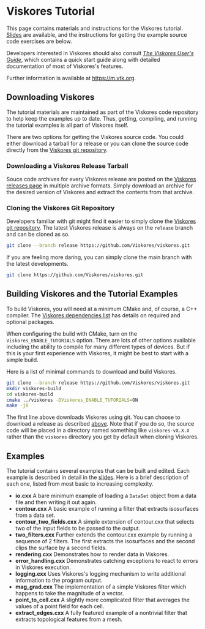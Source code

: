# Viskores Tutorial

This page contains materials and instructions for the Viskores tutorial.
[Slides] are available, and the instructions for getting the example source
code exercises are below.

Developers interested in Viskores should also consult _[The Viskores User's
Guide]_, which contains a quick start guide along with detailed
documentation of most of Viskores's features.

Further information is available at https://m.vtk.org.

## Downloading Viskores

The tutorial materials are maintained as part of the Viskores code repository
to help keep the examples up to date. Thus, getting, compiling, and running
the tutorial examples is all part of Viskores itself.

There are two options for getting the Viskores source code. You could either
download a tarball for a release or you can clone the source code directly
from the [Viskores git repository].

### Downloading a Viskores Release Tarball

Souce code archives for every Viskores release are posted on the [Viskores
releases page] in multiple archive formats. Simply download an archive for
the desired version of Viskores and extract the contents from that archive.

### Cloning the Viskores Git Repository

Developers familiar with git might find it easier to simply clone the [Viskores
git repository]. The latest Viskores release is always on the `release` branch
and can be cloned as so.

```sh
git clone --branch release https://github.com/Viskores/viskores.git
```

If you are feeling more daring, you can simply clone the main branch with
the latest developments.

```sh
git clone https://github.com/Viskores/viskores.git
```

## Building Viskores and the Tutorial Examples

To build Viskores, you will need at a minimum CMake and, of course, a C++
compiler. The [Viskores dependencies list] has details on required and
optional packages.

When configuring the build with CMake, turn on the `Viskores_ENABLE_TUTORIALS`
option. There are lots of other options available including the ability to
compile for many different types of devices. But if this is your first
experience with Viskores, it might be best to start with a simple build.

Here is a list of minimal commands to download and build Viskores.

```sh
git clone --branch release https://github.com/Viskores/viskores.git
mkdir viskores-build
cd viskores-build
cmake ../viskores -DViskores_ENABLE_TUTORIALS=ON
make -j8
```

The first line above downloads Viskores using git. You can choose to download
a release as described [above](#downloading-a-viskores-release-tarball). Note
that if you do so, the source code will be placed in a directory named
something like `viskores-vX.X.X` rather than the `viskores` directory you get by
default when cloning Viskores.

## Examples

The tutorial contains several examples that can be built and edited. Each
example is described in detail in the [slides]. Here is a brief description
of each one, listed from most basic to increasing complexity.

* **io.cxx** A bare minimum example of loading a `DataSet` object from a
  data file and then writing it out again.
* **contour.cxx** A basic example of running a filter that extracts
  isosurfaces from a data set.
* **contour_two_fields.cxx** A simple extension of contour.cxx that selects
  two of the input fields to be passed to the output.
* **two_filters.cxx** Further extends the contour.cxx example by running a
  sequence of 2 filters. The first extracts the isosurfaces and the second
  clips the surface by a second fields.
* **rendering.cxx** Demonstrates how to render data in Viskores.
* **error_handling.cxx** Demonstrates catching exceptions to react to
  errors in Viskores execution.
* **logging.cxx** Uses Viskores's logging mechanism to write additional
  information to the program output.
* **mag_grad.cxx** The implementation of a simple Viskores filter which
  happens to take the magnitude of a vector.
* **point_to_cell.cxx** A slightly more complicated filter that averages
  the values of a point field for each cell.
* **extract_edges.cxx** A fully featured example of a nontrivial filter
  that extracts topological features from a mesh.

[slides]: https://www.dropbox.com/s/4pp4xf1jlvlt4th/Viskores_Tutorial_VIS22.pptx?dl=0
[The Viskores User's Guide]: https://github.com/Viskores/viskores-user-guide/-/wikis/home
[Viskores git repository]: https://github.com/Viskores/viskores
[Viskores releases page]: https://github.com/Viskores/viskores/-/releases
[Viskores dependencies list]: https://github.com/Viskores/viskores#dependencies
